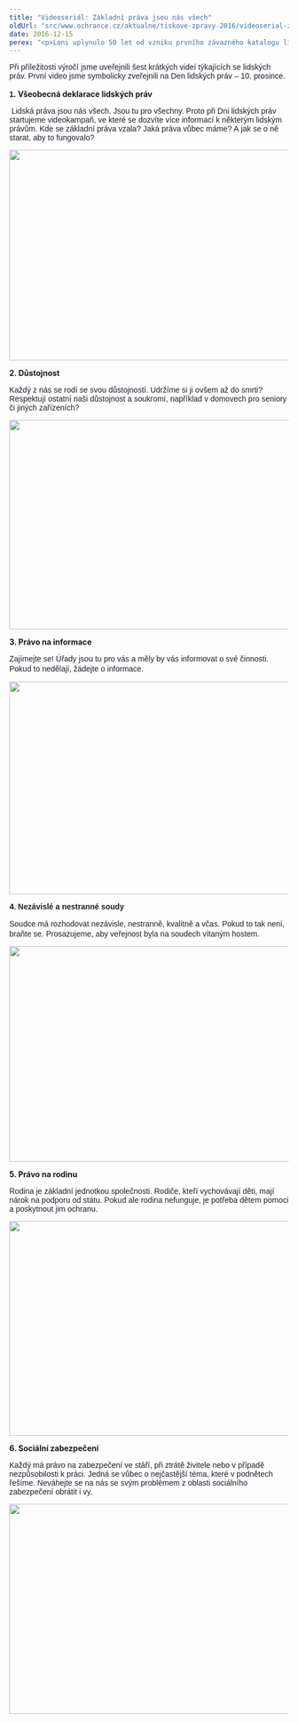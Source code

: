 ```yaml
---
title: "Videoseriál: Základní práva jsou nás všech"
oldUrl: "src/www.ochrance.cz/aktualne/tiskove-zpravy-2016/videoserial-zakladni-prava-jsou-nas-vsech"
date: 2016-12-15
perex: "<p>Loni uplynulo 50 let od vzniku prvního závazného katalogu lidských práv. Valné shromáždění OSN v roce 1966 přijalo dvě mezinárodní smlouvy – Pakt o občanských a politických právech a Pakt o hospodářských, sociálních a kulturních právech. Tehdejší Československo oba pakty podepsalo již v roce 1968, ale ratifikovalo je až téměř po deseti letech. Lidská práva jsou naším společným dědictvím a týkají se každého člověka bez rozdílu. Některá z nich jsme proto připomněli krátkým videoseriálem.</p>"
---
```


<!-- imported from the old website -->

<p><span style="color: rgb(29, 33, 41); font-family: Helvetica, Arial, sans-serif; font-size: 14px;">Při příležitosti výročí jsme uveřejnili šest krátkých videí týkajících se lidských práv. První video jsme symbolicky zveřejnili na Den lidských práv &ndash; 10. prosince.<br /><br /><b>1. </b></span><span style="font-size: 14px;"><b>Všeobecná deklarace lidských práv</b></span></p><p><span style="color: rgb(29, 33, 41); font-family: Helvetica, Arial, sans-serif; font-size: 14px;"> Lidská práva jsou nás všech. Jsou tu pro všechny. </span><span style="color: rgb(29, 33, 41); font-family: Helvetica, Arial, sans-serif; font-size: 14px;">Proto při Dni lidských práv startujeme videokampaň, ve které se dozvíte více informací k některým lidským právům. Kde se základní práva vzala? Jaká práva vůbec máme? A jak se o ně starat, aby to fungovalo? </span></p><p><a href="https://www.facebook.com/verejny.ochrance.prav/videos/vl.426204047719337/1170342213013453/?type=1&amp;theater" target="_blank"><img src="https://www.ochrance.cz/uploads/RTEmagicC_video_c._1_-_prtscr_play_01.jpg.jpg" width="608" height="379" alt="" /></a></p><p></p><p><b>2. Důstojnost</b></p><p><span style="color: rgb(29, 33, 41); font-family: Helvetica, Arial, sans-serif; font-size: 14px;">Každý z nás se rodí se svou důstojností. Udržíme si ji ovšem až do smrti? Respektují ostatní naši důstojnost a soukromí, například v domovech pro seniory či jiných zařízeních? </span></p><p><a href="https://www.facebook.com/verejny.ochrance.prav/videos/vl.426204047719337/1177294712318203/?type=1&amp;theater" target="_blank"><img src="https://www.ochrance.cz/uploads/RTEmagicC_video_c._2_-_prtscr_play.jpg.jpg" width="653" height="377" alt="" /></a></p><p><b>3. Právo na informace</b></p><p style="line-height: 17.92px; font-size: 12.8px;"><span style="color: rgb(29, 33, 41); font-family: Helvetica, Arial, sans-serif; font-size: 14px;">Zajímejte se! Úřady jsou tu pro vás a měly by vás informovat o své činnosti. Pokud to nedělají, žádejte o informace.</span></p><p style="line-height: 17.92px; font-size: 12.8px;"><a href="https://www.facebook.com/verejny.ochrance.prav/videos/vl.426204047719337/1195436190504055/?type=1&amp;theater" target="_blank"><img src="https://www.ochrance.cz/uploads/RTEmagicC_video_c._3_-_prtscr_play.jpg.jpg" width="647" height="383" alt="" /></a></p><p></p><p style="line-height: 17.92px; font-size: 12.8px;"><b>4. <span style="color: rgb(29, 33, 41); font-family: Helvetica, Arial, sans-serif; font-size: 14px;">Nezávislé a nestranné soudy</span></b></p><p style="line-height: 17.92px; font-size: 12.8px;"><span style="color: rgb(29, 33, 41); font-family: Helvetica, Arial, sans-serif; font-size: 14px;">Soudce má rozhodovat nezávisle, nestranně, kvalitně a včas. Pokud to tak není, braňte se. </span><span style="color: rgb(29, 33, 41); font-family: Helvetica, Arial, sans-serif; font-size: 14px;">Prosazujeme, aby veřejnost byla na soudech vítaným hostem. </span></p><p style="line-height: 17.92px; font-size: 12.8px;"><a href="https://www.facebook.com/verejny.ochrance.prav/videos/vl.426204047719337/1199720953408912/?type=1&amp;theater" target="_blank"><img src="https://www.ochrance.cz/uploads/RTEmagicC_video_c._4_-_prtscr_play.jpg.jpg" width="636" height="388" alt="" /></a></p><p style="line-height: 17.92px; font-size: 12.8px;"></p><p><b>5. Právo na rodinu</b></p><p><span style="color: rgb(29, 33, 41); font-family: Helvetica, Arial, sans-serif; font-size: 14px;">Rodina je základní jednotkou společnosti. Rodiče, kteří vychovávají děti, mají nárok na podporu od státu. Pokud ale rodina nefunguje, je potřeba dětem pomoci a poskytnout jim ochranu. </span></p><p><a href="https://www.facebook.com/verejny.ochrance.prav/videos/vl.426204047719337/1204435752937432/?type=1&amp;theater" target="_blank"><img src="https://www.ochrance.cz/uploads/RTEmagicC_video_c._5_-_prtscr_play.jpg.jpg" width="616" height="386" alt="" /></a></p><p></p><p></p><p><b>6. Sociální zabezpečení</b></p><p><span style="color: rgb(29, 33, 41); font-family: Helvetica, Arial, sans-serif; font-size: 14px;">Každý má právo na zabezpečení ve stáří, při ztrátě živitele nebo v případě nezpůsobilosti k práci. Jedná se vůbec o nejčastější téma, které v podnětech řešíme. Neváhejte se na nás se svým problémem z oblasti sociálního zabezpečení obrátit i vy.</span></p><p><a href="https://www.facebook.com/verejny.ochrance.prav/videos/vl.426204047719337/1210699178977756/?type=1&amp;theater" target="_blank"><img src="https://www.ochrance.cz/uploads/RTEmagicC_video_c._6_-_prtscr_play.jpg.jpg" width="615" height="378" alt="" /></a></p>
